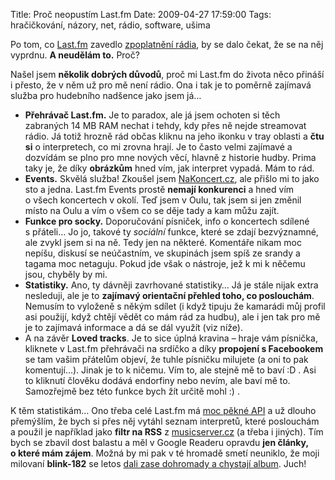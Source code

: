 Title: Proč neopustím Last.fm
Date: 2009-04-27 17:59:00
Tags: hračičkování, názory, net, rádio, software, ušima

Po tom, co [Last.fm]({filename}2007-08-15_internetova-radia-noveho-tisicileti.md)
zavedlo [zpoplatnění rádia]({filename}2009-03-25_nejsi-z-usa-nemas-narok.md), by se dalo čekat, že se na něj vyprdnu. **A neudělám to.** Proč?

Našel jsem **několik dobrých důvodů**, proč mi Last.fm do života něco přináší i přesto, že v něm už pro mě není rádio. Ona i tak je to poměrně zajímavá služba pro hudebního nadšence jako jsem já…

-   **Přehrávač Last.fm.** Je to paradox, ale já jsem ochoten si těch zabraných 14 MB RAM nechat i tehdy, kdy přes ně nejde streamovat rádio. Já totiž hrozně rád občas kliknu na jeho ikonku v tray oblasti a **čtu si** o interpretech, co mi zrovna hrají. Je to často velmi zajímavé a dozvídám se plno pro mne nových věcí, hlavně z historie hudby. Prima taky je, že díky **obrázkům** hned vím, jak interpret vypadá. Mám to rád.
-   **Events.** Skvělá služba! Zkoušel jsem [NaKoncert.cz](http://nakoncert.cz/), ale přišlo mi to jako sto a jedna. Last.fm Events prostě **nemají konkurenci** a hned vím o všech koncertech v okolí. Teď jsem v Oulu, tak jsem si jen změnil místo na Oulu a vím o všem co se děje tady a kam můžu zajít.
-   **Funkce pro socky.** Doporučování písniček, info o koncertech sdílené s přáteli… Jo jo, takové ty *sociální* funkce, které se zdají bezvýznamné, ale zvykl jsem si na ně. Tedy jen na některé. Komentáře nikam moc nepíšu, diskusí se neúčastním, ve skupinách jsem spíš ze srandy a tagama moc netaguju. Pokud jde však o nástroje, jež k mi k něčemu jsou, chyběly by mi.
-   **Statistiky.** Ano, ty dávněji zavrhované statistiky… Já je stále nijak extra nesleduji, ale je to **zajímavý orientační přehled toho, co poslouchám**. Nemusím to vyloženě s někým sdílet (i když tipuju že kamarádi můj profil asi použijí, když chtějí vědět co mám rád za hudbu), ale i jen tak pro mě je to zajímavá informace a dá se dál využít (viz níže).
-   A na závěr **Loved tracks**. Je to sice úplná kravina – hraje vám písnička, kliknete v Last.fm přehrávači na srdíčko a díky **propojení s Facebookem** se tam vašim přátelům objeví, že tuhle písničku milujete (a oni to pak komentují…). Jinak je to k ničemu. Vím to, ale stejně mě to baví :D . Asi to kliknutí člověku dodává endorfiny nebo nevím, ale baví mě to. Samozřejmě bez této funkce bych žít určitě mohl :) .

K těm statistikám… Ono třeba celé Last.fm má [moc pěkné API](http://www.last.fm/api) a už dlouho přemýšlím, že bych si přes něj vytáhl seznam interpretů, které poslouchám a použil je například jako **filtr na RSS** z [musicserver.cz](http://www.musicserver.cz/) (a třeba i jiných). Tím bych se zbavil dost balastu a měl v Google Readeru opravdu **jen články, o které mám zájem**. Možná by mi pak v té hromadě smetí neuniklo, že moji milovaní **blink-182** se letos [dali zase dohromady a chystají album](http://en.wikipedia.org/wiki/Blink-182#Reformation_and_sixth_studio_album_.282009.E2.80.93present.29). Juch!
